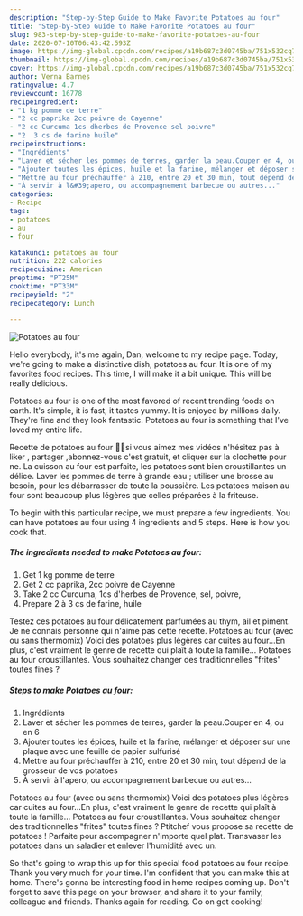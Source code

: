 ```yaml
---
description: "Step-by-Step Guide to Make Favorite Potatoes au four"
title: "Step-by-Step Guide to Make Favorite Potatoes au four"
slug: 983-step-by-step-guide-to-make-favorite-potatoes-au-four
date: 2020-07-10T06:43:42.593Z
image: https://img-global.cpcdn.com/recipes/a19b687c3d0745ba/751x532cq70/potatoes-au-four-photo-principale-de-la-recette.jpg
thumbnail: https://img-global.cpcdn.com/recipes/a19b687c3d0745ba/751x532cq70/potatoes-au-four-photo-principale-de-la-recette.jpg
cover: https://img-global.cpcdn.com/recipes/a19b687c3d0745ba/751x532cq70/potatoes-au-four-photo-principale-de-la-recette.jpg
author: Verna Barnes
ratingvalue: 4.7
reviewcount: 16778
recipeingredient:
- "1 kg pomme de terre"
- "2 cc paprika 2cc poivre de Cayenne"
- "2 cc Curcuma 1cs dherbes de Provence sel poivre"
- "2  3 cs de farine huile"
recipeinstructions:
- "Ingrédients"
- "Laver et sécher les pommes de terres, garder la peau.Couper en 4, ou en 6"
- "Ajouter toutes les épices, huile et la farine, mélanger et déposer sur une plaque avec une feuille de papier sulfurisé"
- "Mettre au four préchauffer à 210, entre 20 et 30 min, tout dépend de la grosseur de vos potatoes"
- "À servir à l&#39;apero, ou accompagnement barbecue ou autres..."
categories:
- Recipe
tags:
- potatoes
- au
- four

katakunci: potatoes au four 
nutrition: 222 calories
recipecuisine: American
preptime: "PT25M"
cooktime: "PT33M"
recipeyield: "2"
recipecategory: Lunch

---
```



![Potatoes au four](https://img-global.cpcdn.com/recipes/a19b687c3d0745ba/751x532cq70/potatoes-au-four-photo-principale-de-la-recette.jpg)

Hello everybody, it's me again, Dan, welcome to my recipe page. Today, we're going to make a distinctive dish, potatoes au four. It is one of my favorites food recipes. This time, I will make it a bit unique. This will be really delicious.

Potatoes au four is one of the most favored of recent trending foods on earth. It's simple, it is fast, it tastes yummy. It is enjoyed by millions daily. They're fine and they look fantastic. Potatoes au four is something that I've loved my entire life.

Recette de potatoes au four 🌷🌷si vous aimez mes vidéos n&#39;hésitez pas à liker , partager ,abonnez-vous c&#39;est gratuit, et cliquer sur la clochette pour ne. La cuisson au four est parfaite, les potatoes sont bien croustillantes un délice. Laver les pommes de terre à grande eau ; utiliser une brosse au besoin, pour les débarrasser de toute la poussière. Les potatoes maison au four sont beaucoup plus légères que celles préparées à la friteuse.


To begin with this particular recipe, we must prepare a few ingredients. You can have potatoes au four using 4 ingredients and 5 steps. Here is how you cook that.

<!--inarticleads1-->

##### The ingredients needed to make Potatoes au four:

1. Get 1 kg pomme de terre
1. Get 2 cc paprika, 2cc poivre de Cayenne
1. Take 2 cc Curcuma, 1cs d&#39;herbes de Provence, sel, poivre,
1. Prepare 2 à 3 cs de farine, huile


Testez ces potatoes au four délicatement parfumées au thym, ail et piment. Je ne connais personne qui n&#39;aime pas cette recette. Potatoes au four (avec ou sans thermomix) Voici des potatoes plus légères car cuites au four…En plus, c&#39;est vraiment le genre de recette qui plaît à toute la famille… Potatoes au four croustillantes. Vous souhaitez changer des traditionnelles &#34;frites&#34; toutes fines ? 

<!--inarticleads2-->

##### Steps to make Potatoes au four:

1. Ingrédients
1. Laver et sécher les pommes de terres, garder la peau.Couper en 4, ou en 6
1. Ajouter toutes les épices, huile et la farine, mélanger et déposer sur une plaque avec une feuille de papier sulfurisé
1. Mettre au four préchauffer à 210, entre 20 et 30 min, tout dépend de la grosseur de vos potatoes
1. À servir à l&#39;apero, ou accompagnement barbecue ou autres...


Potatoes au four (avec ou sans thermomix) Voici des potatoes plus légères car cuites au four…En plus, c&#39;est vraiment le genre de recette qui plaît à toute la famille… Potatoes au four croustillantes. Vous souhaitez changer des traditionnelles &#34;frites&#34; toutes fines ? Ptitchef vous propose sa recette de potatoes ! Parfaite pour accompagner n&#39;importe quel plat. Transvaser les potatoes dans un saladier et enlever l&#39;humidité avec un. 

So that's going to wrap this up for this special food potatoes au four recipe. Thank you very much for your time. I'm confident that you can make this at home. There's gonna be interesting food in home recipes coming up. Don't forget to save this page on your browser, and share it to your family, colleague and friends. Thanks again for reading. Go on get cooking!
